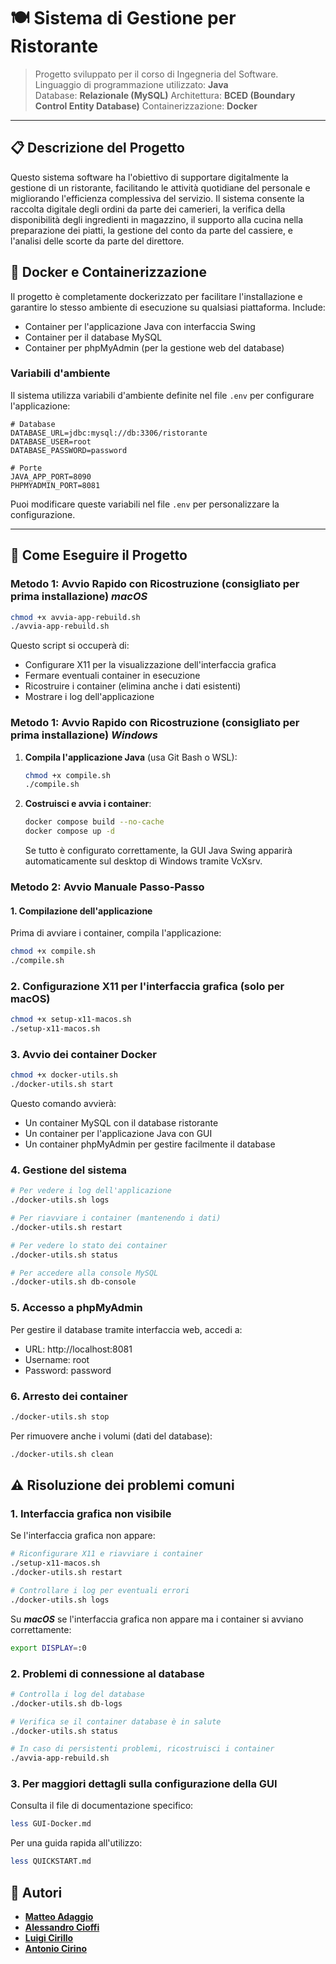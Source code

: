 # 🍽️ Sistema di Gestione per Ristorante

> Progetto sviluppato per il corso di Ingegneria del Software.  
> Linguaggio di programmazione utilizzato: **Java**  
> Database: **Relazionale (MySQL)**
> Architettura: **BCED (Boundary Control Entity Database)**
> Containerizzazione: **Docker**

---

## 📋 Descrizione del Progetto

Questo sistema software ha l'obiettivo di supportare digitalmente la gestione di un ristorante, facilitando le attività quotidiane del personale e migliorando l'efficienza complessiva del servizio. Il sistema consente la raccolta digitale degli ordini da parte dei camerieri, la verifica della disponibilità degli ingredienti in magazzino, il supporto alla cucina nella preparazione dei piatti, la gestione del conto da parte del cassiere, e l'analisi delle scorte da parte del direttore.

## 🐳 Docker e Containerizzazione

Il progetto è completamente dockerizzato per facilitare l'installazione e garantire lo stesso ambiente di esecuzione su qualsiasi piattaforma. Include:

- Container per l'applicazione Java con interfaccia Swing
- Container per il database MySQL
- Container per phpMyAdmin (per la gestione web del database)

### Variabili d'ambiente

Il sistema utilizza variabili d'ambiente definite nel file `.env` per configurare l'applicazione:

```
# Database
DATABASE_URL=jdbc:mysql://db:3306/ristorante
DATABASE_USER=root
DATABASE_PASSWORD=password

# Porte
JAVA_APP_PORT=8090
PHPMYADMIN_PORT=8081
```

Puoi modificare queste variabili nel file `.env` per personalizzare la configurazione.

---

## 🚀 Come Eseguire il Progetto

### Metodo 1: Avvio Rapido con Ricostruzione (consigliato per prima installazione) **_macOS_**

```zsh
chmod +x avvia-app-rebuild.sh
./avvia-app-rebuild.sh
```

Questo script si occuperà di:

- Configurare X11 per la visualizzazione dell'interfaccia grafica
- Fermare eventuali container in esecuzione
- Ricostruire i container (elimina anche i dati esistenti)
- Mostrare i log dell'applicazione

### Metodo 1: Avvio Rapido con Ricostruzione (consigliato per prima installazione) **_Windows_**

1. **Compila l'applicazione Java** (usa Git Bash o WSL):

   ```sh
   chmod +x compile.sh
   ./compile.sh
   ```

2. **Costruisci e avvia i container**:
   ```sh
   docker compose build --no-cache
   docker compose up -d
   ```
   Se tutto è configurato correttamente, la GUI Java Swing apparirà automaticamente sul desktop di Windows tramite VcXsrv.

### Metodo 2: Avvio Manuale Passo-Passo

#### 1. Compilazione dell'applicazione

Prima di avviare i container, compila l'applicazione:

```zsh
chmod +x compile.sh
./compile.sh
```

### 2. Configurazione X11 per l'interfaccia grafica (solo per macOS)

```zsh
chmod +x setup-x11-macos.sh
./setup-x11-macos.sh
```

### 3. Avvio dei container Docker

```zsh
chmod +x docker-utils.sh
./docker-utils.sh start
```

Questo comando avvierà:

- Un container MySQL con il database ristorante
- Un container per l'applicazione Java con GUI
- Un container phpMyAdmin per gestire facilmente il database

### 4. Gestione del sistema

```zsh
# Per vedere i log dell'applicazione
./docker-utils.sh logs

# Per riavviare i container (mantenendo i dati)
./docker-utils.sh restart

# Per vedere lo stato dei container
./docker-utils.sh status

# Per accedere alla console MySQL
./docker-utils.sh db-console
```

### 5. Accesso a phpMyAdmin

Per gestire il database tramite interfaccia web, accedi a:

- URL: http://localhost:8081
- Username: root
- Password: password

### 6. Arresto dei container

```zsh
./docker-utils.sh stop
```

Per rimuovere anche i volumi (dati del database):

```zsh
./docker-utils.sh clean
```

## ⚠️ Risoluzione dei problemi comuni

### 1. Interfaccia grafica non visibile

Se l'interfaccia grafica non appare:

```zsh
# Riconfigurare X11 e riavviare i container
./setup-x11-macos.sh
./docker-utils.sh restart

# Controllare i log per eventuali errori
./docker-utils.sh logs
```

Su **_macOS_** se l'interfaccia grafica non appare ma i container si avviano correttamente:

```zsh
export DISPLAY=:0
```

### 2. Problemi di connessione al database

```zsh
# Controlla i log del database
./docker-utils.sh db-logs

# Verifica se il container database è in salute
./docker-utils.sh status

# In caso di persistenti problemi, ricostruisci i container
./avvia-app-rebuild.sh
```

### 3. Per maggiori dettagli sulla configurazione della GUI

Consulta il file di documentazione specifico:

```zsh
less GUI-Docker.md
```

Per una guida rapida all'utilizzo:

```zsh
less QUICKSTART.md
```

## 🧠 Autori

- **[Matteo Adaggio](https://github.com/matteoadaggio)**
- **[Alessandro Cioffi](https://github.com/MisterCioffi)**
- **[Luigi Cirillo](https://github.com/GGCIRILLO)**
- **[Antonio Cirino](https://github.com/antocirino)**
